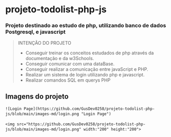 # projeto-todolist-php-js

### Projeto destinado ao estudo de php, utilizando banco de dados Postgresql, e javascript

> INTENÇÃO DO PROJETO
>
> - Conseguir treinar os conceitos estudados de php através da documentação e da w3Schools.
> - Conseguir comunicar com uma dataBase.
> - Conseguir realizar a comunicação entre javaScript e PHP.
> - Realizar um sistema de login utilizando php e javascript.
> - Realizar comandos SQL em querys PHP

## Imagens do projeto

    ![Login Page](https://github.com/GusDev0258/projeto-todolist-php-js/blob/main/images-md/login.png "Login Page")

    <img src="https://github.com/GusDev0258/projeto-todolist-php-js/blob/main/images-md/login.png" width:"200" height:"200">
